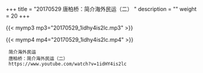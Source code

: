 +++
title = "20170529  唐柏桥：简介海外民运（二） "
description = ""
weight = 20
+++

{{< mymp3 mp3="20170529_1idhy4is2lc.mp3" >}}

{{< mymp4 mp4="20170529_1idhy4is2lc.mp4" >}}

     简介海外民运 
     唐柏桥：简介海外民运（二） 
     https://www.youtube.com/watch?v=1idHY4is2lc 
